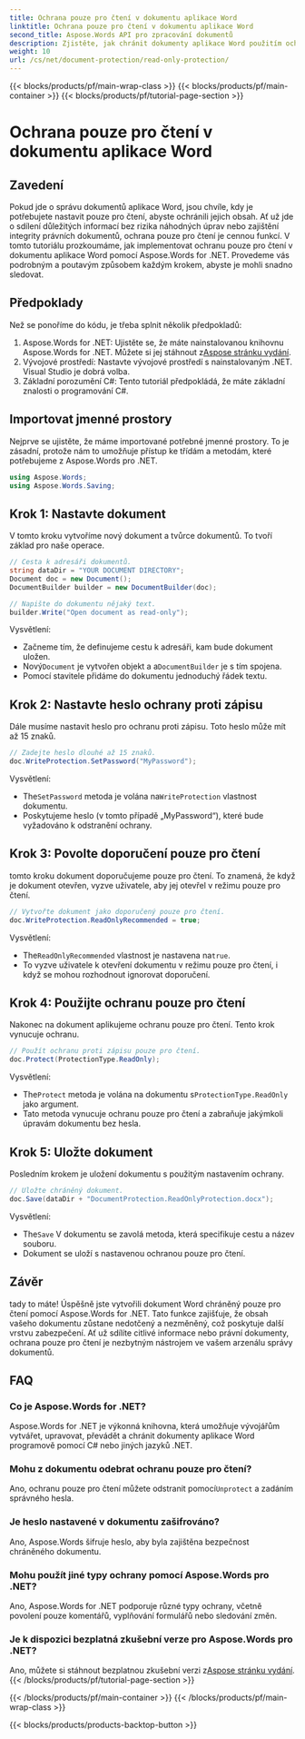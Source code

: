 ```yaml
---
title: Ochrana pouze pro čtení v dokumentu aplikace Word
linktitle: Ochrana pouze pro čtení v dokumentu aplikace Word
second_title: Aspose.Words API pro zpracování dokumentů
description: Zjistěte, jak chránit dokumenty aplikace Word použitím ochrany pouze pro čtení pomocí Aspose.Words for .NET. Postupujte podle našeho podrobného průvodce.
weight: 10
url: /cs/net/document-protection/read-only-protection/
---
```


{{< blocks/products/pf/main-wrap-class >}}
{{< blocks/products/pf/main-container >}}
{{< blocks/products/pf/tutorial-page-section >}}

# Ochrana pouze pro čtení v dokumentu aplikace Word

## Zavedení

Pokud jde o správu dokumentů aplikace Word, jsou chvíle, kdy je potřebujete nastavit pouze pro čtení, abyste ochránili jejich obsah. Ať už jde o sdílení důležitých informací bez rizika náhodných úprav nebo zajištění integrity právních dokumentů, ochrana pouze pro čtení je cennou funkcí. V tomto tutoriálu prozkoumáme, jak implementovat ochranu pouze pro čtení v dokumentu aplikace Word pomocí Aspose.Words for .NET. Provedeme vás podrobným a poutavým způsobem každým krokem, abyste je mohli snadno sledovat.

## Předpoklady

Než se ponoříme do kódu, je třeba splnit několik předpokladů:

1.  Aspose.Words for .NET: Ujistěte se, že máte nainstalovanou knihovnu Aspose.Words for .NET. Můžete si jej stáhnout z[Aspose stránku vydání](https://releases.aspose.com/words/net/).
2. Vývojové prostředí: Nastavte vývojové prostředí s nainstalovaným .NET. Visual Studio je dobrá volba.
3. Základní porozumění C#: Tento tutoriál předpokládá, že máte základní znalosti o programování C#.

## Importovat jmenné prostory

Nejprve se ujistěte, že máme importované potřebné jmenné prostory. To je zásadní, protože nám to umožňuje přístup ke třídám a metodám, které potřebujeme z Aspose.Words pro .NET.

```csharp
using Aspose.Words;
using Aspose.Words.Saving;
```

## Krok 1: Nastavte dokument

V tomto kroku vytvoříme nový dokument a tvůrce dokumentů. To tvoří základ pro naše operace.

```csharp
// Cesta k adresáři dokumentů.
string dataDir = "YOUR DOCUMENT DIRECTORY";
Document doc = new Document();
DocumentBuilder builder = new DocumentBuilder(doc);

// Napište do dokumentu nějaký text.
builder.Write("Open document as read-only");
```

Vysvětlení:

- Začneme tím, že definujeme cestu k adresáři, kam bude dokument uložen.
-  Nový`Document` je vytvořen objekt a a`DocumentBuilder` je s tím spojena.
- Pomocí stavitele přidáme do dokumentu jednoduchý řádek textu.

## Krok 2: Nastavte heslo ochrany proti zápisu

Dále musíme nastavit heslo pro ochranu proti zápisu. Toto heslo může mít až 15 znaků.

```csharp
// Zadejte heslo dlouhé až 15 znaků.
doc.WriteProtection.SetPassword("MyPassword");
```

Vysvětlení:

-  The`SetPassword` metoda je volána na`WriteProtection` vlastnost dokumentu.
- Poskytujeme heslo (v tomto případě „MyPassword“), které bude vyžadováno k odstranění ochrany.

## Krok 3: Povolte doporučení pouze pro čtení

tomto kroku dokument doporučujeme pouze pro čtení. To znamená, že když je dokument otevřen, vyzve uživatele, aby jej otevřel v režimu pouze pro čtení.

```csharp
// Vytvořte dokument jako doporučený pouze pro čtení.
doc.WriteProtection.ReadOnlyRecommended = true;
```

Vysvětlení:

-  The`ReadOnlyRecommended` vlastnost je nastavena na`true`.
- To vyzve uživatele k otevření dokumentu v režimu pouze pro čtení, i když se mohou rozhodnout ignorovat doporučení.

## Krok 4: Použijte ochranu pouze pro čtení

Nakonec na dokument aplikujeme ochranu pouze pro čtení. Tento krok vynucuje ochranu.

```csharp
// Použít ochranu proti zápisu pouze pro čtení.
doc.Protect(ProtectionType.ReadOnly);
```

Vysvětlení:

-  The`Protect` metoda je volána na dokumentu s`ProtectionType.ReadOnly` jako argument.
- Tato metoda vynucuje ochranu pouze pro čtení a zabraňuje jakýmkoli úpravám dokumentu bez hesla.

## Krok 5: Uložte dokument

Posledním krokem je uložení dokumentu s použitým nastavením ochrany.

```csharp
// Uložte chráněný dokument.
doc.Save(dataDir + "DocumentProtection.ReadOnlyProtection.docx");
```

Vysvětlení:

-  The`Save` V dokumentu se zavolá metoda, která specifikuje cestu a název souboru.
- Dokument se uloží s nastavenou ochranou pouze pro čtení.

## Závěr

tady to máte! Úspěšně jste vytvořili dokument Word chráněný pouze pro čtení pomocí Aspose.Words for .NET. Tato funkce zajišťuje, že obsah vašeho dokumentu zůstane nedotčený a nezměněný, což poskytuje další vrstvu zabezpečení. Ať už sdílíte citlivé informace nebo právní dokumenty, ochrana pouze pro čtení je nezbytným nástrojem ve vašem arzenálu správy dokumentů.

## FAQ

### Co je Aspose.Words for .NET?
Aspose.Words for .NET je výkonná knihovna, která umožňuje vývojářům vytvářet, upravovat, převádět a chránit dokumenty aplikace Word programově pomocí C# nebo jiných jazyků .NET.

### Mohu z dokumentu odebrat ochranu pouze pro čtení?
 Ano, ochranu pouze pro čtení můžete odstranit pomocí`Unprotect` a zadáním správného hesla.

### Je heslo nastavené v dokumentu zašifrováno?
Ano, Aspose.Words šifruje heslo, aby byla zajištěna bezpečnost chráněného dokumentu.

### Mohu použít jiné typy ochrany pomocí Aspose.Words pro .NET?
Ano, Aspose.Words for .NET podporuje různé typy ochrany, včetně povolení pouze komentářů, vyplňování formulářů nebo sledování změn.

### Je k dispozici bezplatná zkušební verze pro Aspose.Words pro .NET?
 Ano, můžete si stáhnout bezplatnou zkušební verzi z[Aspose stránku vydání](https://releases.aspose.com/).
{{< /blocks/products/pf/tutorial-page-section >}}

{{< /blocks/products/pf/main-container >}}
{{< /blocks/products/pf/main-wrap-class >}}

{{< blocks/products/products-backtop-button >}}
